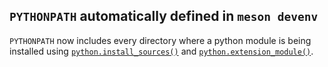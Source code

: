 ## `PYTHONPATH` automatically defined in `meson devenv`

`PYTHONPATH` now includes every directory where a python module is being
installed using [`python.install_sources()`](Python-module.md#install_sources)
and [`python.extension_module()`](Python-module.md#extension_module).

